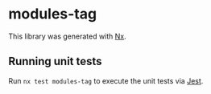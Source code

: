 # modules-tag

This library was generated with [Nx](https://nx.dev).

## Running unit tests

Run `nx test modules-tag` to execute the unit tests via [Jest](https://jestjs.io).
